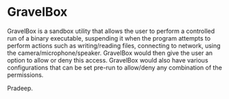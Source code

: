 # GravelBox

GravelBox is a sandbox utility that allows the user to perform a controlled run of a binary executable, suspending it when the program attempts to perform actions such as writing/reading files, connecting to network, using the camera/microphone/speaker. GravelBox would then give the user an option to allow or deny this access. GravelBox would also have various configurations that can be set pre-run to allow/deny any combination of the permissions.

Pradeep.
